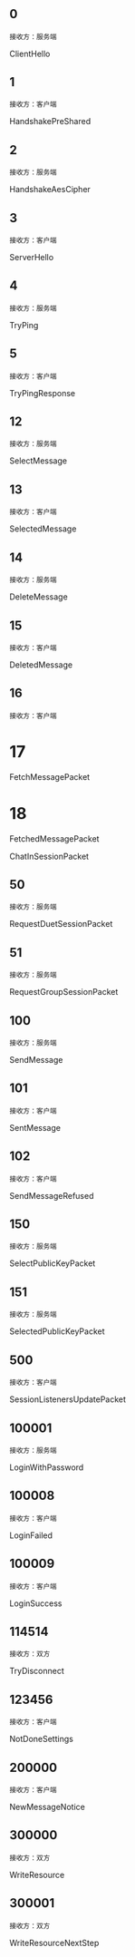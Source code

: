 #  

## 0

```
接收方：服务端
```

ClientHello

## 1

```
接收方：客户端
```

HandshakePreShared

## 2

```
接收方：服务端
```

HandshakeAesCipher

## 3

```
接收方：客户端
```

ServerHello

## 4

```
接收方：服务端
```

TryPing

## 5

```
接收方：客户端
```

TryPingResponse

## 12

```
接收方：服务端
```

SelectMessage

## 13

```
接收方：客户端
```

SelectedMessage

## 14

```
接收方：服务端
```

DeleteMessage

## 15

```
接收方：客户端
```

DeletedMessage

## 16

```
接收方：客户端
```

# 17

FetchMessagePacket

# 18

FetchedMessagePacket

ChatInSessionPacket

## 50

```
接收方：服务端
```

RequestDuetSessionPacket

## 51

```
接收方：服务端
```

RequestGroupSessionPacket

## 100

```
接收方：服务端
```

SendMessage

## 101

```
接收方：客户端
```

SentMessage

## 102

```
接收方：客户端
```

SendMessageRefused

## 150

```
接收方：服务端
```

SelectPublicKeyPacket

## 151

```
接收方：服务端
```

SelectedPublicKeyPacket

## 500

```
接收方：客户端
```

SessionListenersUpdatePacket

## 100001

```
接收方：服务端
```

LoginWithPassword

## 100008

```
接收方：客户端
```

LoginFailed

## 100009

```
接收方：客户端
```

LoginSuccess

## 114514

```
接收方：双方
```

TryDisconnect

## 123456

```
接收方：客户端 
```

NotDoneSettings

## 200000

```
接收方：客户端 
```

NewMessageNotice

## 300000

```
接收方：双方 
```

WriteResource

## 300001

```
接收方：双方 
```

WriteResourceNextStep